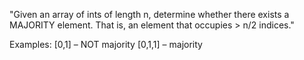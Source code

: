 "Given an array of ints of length n, determine whether there exists a MAJORITY element. That is, an element that occupies > n/2 indices."

Examples:
[0,1] – NOT majority
[0,1,1] – majority
